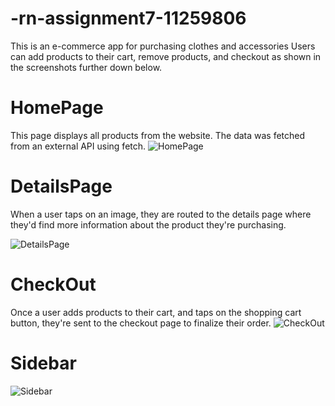# -rn-assignment7-11259806
This is an e-commerce app for purchasing clothes and accessories
Users can add products to their cart, remove products, and checkout as shown in the screenshots further down below.

# HomePage
This page displays all products from the website. The data was fetched from an external API using fetch.
![HomePage](ApI/assets/Homepage.jpg)

# DetailsPage
When a user taps on an image, they are routed to the details page where they'd find more information about the product they're purchasing.

![DetailsPage](ApI/assets/HDetailsPage.jpg)

# CheckOut
Once a user adds products to their cart, and taps on the shopping cart button, they're sent to the checkout page to finalize their order.
![CheckOut](ApI/assets/HCheckoutPage.jpg)

# Sidebar
![Sidebar](ApI/assets/HSidebar.jpg)


